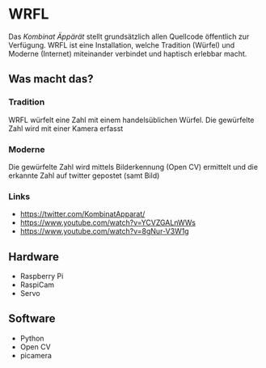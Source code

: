 # WRFL
Das *Kombinat Äppärät* stellt grundsätzlich allen Quellcode öffentlich zur Verfügung.
WRFL ist eine Installation, welche Tradition (Würfel) und Moderne (Internet) miteinander verbindet und haptisch erlebbar macht.

## Was macht das?

### Tradition
WRFL würfelt eine Zahl mit einem handelsüblichen Würfel. Die gewürfelte Zahl wird mit einer Kamera erfasst

### Moderne
Die gewürfelte Zahl wird mittels Bilderkennung (Open CV) ermittelt und die erkannte Zahl auf twitter gepostet (samt Bild)

### Links
* https://twitter.com/KombinatApparat/
* https://www.youtube.com/watch?v=YCVZGALnWWs
* https://www.youtube.com/watch?v=8gNur-V3W1g


## Hardware
* Raspberry Pi
* RaspiCam 
* Servo

## Software
* Python
* Open CV
* picamera
